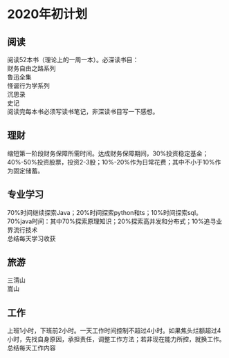 # 2020年初计划
## 阅读
阅读52本书（理论上的一周一本）。必深读书目：   
财务自由之路系列  
鲁迅全集  
怪诞行为学系列  
沉思录  
史记   
阅读完每本书必须写读书笔记，非深读书目写一下感想。

## 理财
缩短第一阶段财务保障所需时间。达成财务保障期间，30%投资稳定基金；40%-50%投资股票，投资2-3股；10%-20%作为日常花费；其中不小于10%作为固定储蓄。

## 专业学习
70%时间继续探索Java；20%时间探索python和ts；10%时间探索sql。  
70%java时间：其中70%探索原理知识；20%探索高并发和分布式；10%追寻业界流行技术  
总结每天学习收获

## 旅游
三清山  
嵩山

## 工作
上班1小时，下班前2小时。一天工作时间控制不超过4小时。如果焦头烂额超过4小时，先找自身原因，承担责任，调整工作方法；若非现在能力所控，就换工作。   
总结每天工作内容









































